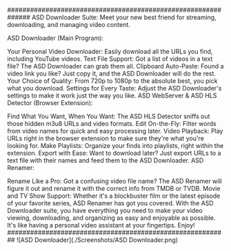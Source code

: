##############################################################
ASD Downloader Suite: Meet your new best friend for streaming, downloading, and managing video content.

ASD Downloader (Main Program):

Your Personal Video Downloader: Easily download all the URLs you find, including YouTube videos.
Text File Support: Got a list of videos in a text file? The ASD Downloader can grab them all.
Clipboard Auto-Paste: Found a video link you like? Just copy it, and the ASD Downloader will do the rest.
Your Choice of Quality: From 720p to 1080p to the absolute best, you pick what you download.
Settings for Every Taste: Adjust the ASD Downloader's settings to make it work just the way you like.
ASD WebServer & ASD HLS Detector (Browser Extension):

Find What You Want, When You Want: The ASD HLS Detector sniffs out those hidden m3u8 URLs and video formats.
Edit On-the-Fly: Filter words from video names for quick and easy processing later.
Video Playback: Play URLs right in the browser extension to make sure they're what you're looking for.
Make Playlists: Organize your finds into playlists, right within the extension.
Export with Ease: Want to download later? Just export URLs to a text file with their names and feed them to the ASD Downloader.
ASD Renamer:

Rename Like a Pro: Got a confusing video file name? The ASD Renamer will figure it out and rename it with the correct info from TMDB or TVDB.
Movie and TV Show Support: Whether it's a blockbuster film or the latest episode of your favorite series, ASD Renamer has got you covered.
With the ASD Downloader suite, you have everything you need to make your video viewing, downloading, and organizing as easy and enjoyable as possible. It's like having a personal video assistant at your fingertips. Enjoy!
##########################################################
![ASD Downloader](./Screenshots/ASD Downloader.png)
